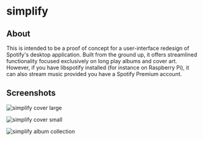 # simplify

## About
This is intended to be a proof of concept for a user-interface redesign of Spotify's desktop application.  Built from the ground up, it offers streamlined functionality focused exclusively on long play albums and cover art.  However, if you have libspotify installed (for instance on Raspberry Pi), it can also stream music provided you have a Spotify Premium account.

## Screenshots
![simplify cover large](http://i.imgur.com/CeasOzP.jpg "Simplify Cover Large")

![simplify cover small](http://i.imgur.com/F5qwh74.png "Simplify Cover Small")

![simplify album collection](http://i.imgur.com/F9U7VEV.png "Simplify Album Collection")
